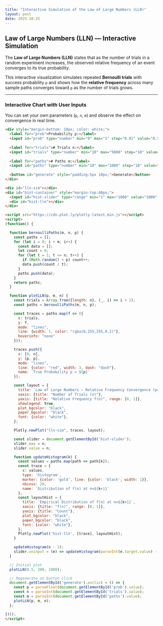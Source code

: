 ```yaml
---
title: "Interactive Simulation of the Law of Large Numbers (LLN)"
layout: post
date: 2025-10-25
---
```


## Law of Large Numbers (LLN) — Interactive Simulation

The **Law of Large Numbers (LLN)** states that as the number of trials in a random experiment increases, the observed relative frequency of an event converges to its true probability.

This interactive visualization simulates repeated **Bernoulli trials** with success probability `p` and shows how the **relative frequency** across many sample paths converges toward `p` as the number of trials grows.

---

### Interactive Chart with User Inputs

You can set your own parameters (`p`, `n`, `m`) and observe the effect on convergence in real time.

```html
<div style="margin-bottom: 10px; color: white;">
  <label for="prob">Probability p:</label>
  <input id="prob" type="number" min="0" max="1" step="0.01" value="0.5" style="width:60px; margin-right:20px;">
  
  <label for="trials"># Trials n:</label>
  <input id="trials" type="number" min="10" max="5000" step="10" value="1000" style="width:80px; margin-right:20px;">
  
  <label for="paths"># Paths m:</label>
  <input id="paths" type="number" min="10" max="1000" step="10" value="200" style="width:80px; margin-right:20px;">
  
  <button id="generate" style="padding:5px 10px;">Generate</button>
</div>

<div id="lln-sim"></div>
<div id="hist-container" style="margin-top:40px;">
  <input id="hist-slider" type="range" min="1" max="1000" value="1000" style="width:100%;">
  <div id="hist-lln"></div>
</div>

<script src="https://cdn.plot.ly/plotly-latest.min.js"></script>
<script>
(function() {

  function bernoulliPaths(m, n, p) {
    const paths = [];
    for (let i = 0; i < m; i++) {
      const data = [];
      let count = 0;
      for (let t = 1; t <= n; t++) {
        if (Math.random() < p) count++;
        data.push(count / t);
      }
      paths.push(data);
    }
    return paths;
  }

  function plotLLN(p, m, n) {
    const trials = Array.from({length: n}, (_, i) => i + 1);
    const paths = bernoulliPaths(m, n, p);

    const traces = paths.map(f => ({
      x: trials,
      y: f,
      mode: "lines",
      line: {width: 1, color: "rgba(0,255,255,0.2)"},
      hoverinfo: "none"
    }));

    traces.push({
      x: [0, n],
      y: [p, p],
      mode: "lines",
      line: {color: "red", width: 3, dash: "dash"},
      name: `True Probability p = ${p}`
    });

    const layout = {
      title: `Law of Large Numbers — Relative Frequency Convergence (p=${p}, m=${m}, n=${n})`,
      xaxis: {title: "Number of Trials (n)"},
      yaxis: {title: "Relative Frequency f(n)", range: [0, 1]},
      showlegend: true,
      plot_bgcolor: "black",
      paper_bgcolor: "black",
      font: {color: "white"},
    };

    Plotly.newPlot("lln-sim", traces, layout);

    const slider = document.getElementById('hist-slider');
    slider.max = n;
    slider.value = n;

    function updateHistogram(k) {
      const values = paths.map(path => path[k]);
      const trace = {
        x: values,
        type: 'histogram',
        marker: {color: 'gold', line: {color: 'black', width: 1}},
        nbinsx: 20,
        name: `Distribution of f(n) at n=${k+1}`
      };
      const layoutHist = {
        title: `Empirical Distribution of f(n) at n=${k+1}`,
        xaxis: {title: "f(n)", range: [0, 1]},
        yaxis: {title: "Count"},
        plot_bgcolor: "black",
        paper_bgcolor: "black",
        font: {color: "white"},
      };
      Plotly.newPlot('hist-lln', [trace], layoutHist);
    }

    updateHistogram(n - 1);
    slider.oninput = (e) => updateHistogram(parseInt(e.target.value) - 1);
  }

  // Initial plot
  plotLLN(0.5, 200, 1000);

  // Regenerate on button click
  document.getElementById('generate').onclick = () => {
    const p = parseFloat(document.getElementById('prob').value);
    const n = parseInt(document.getElementById('trials').value);
    const m = parseInt(document.getElementById('paths').value);
    plotLLN(p, m, n);
  };

})();
</script>
